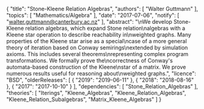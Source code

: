 {
    "title": "Stone-Kleene Relation Algebras",
    "authors": [
        "Walter Guttmann"
    ],
    "topics": [
        "Mathematics/Algebra"
    ],
    "date": "2017-07-06",
    "notify": [
        "walter.guttmann@canterbury.ac.nz"
    ],
    "abstract": "\nWe develop Stone-Kleene relation algebras, which expand Stone relation\nalgebras with a Kleene star operation to describe reachability in\nweighted graphs. Many properties of the Kleene star arise as a special\ncase of a more general theory of iteration based on Conway semirings\nextended by simulation axioms. This includes several theorems\nrepresenting complex program transformations. We formally prove the\ncorrectness of Conway's automata-based construction of the Kleene\nstar of a matrix. We prove numerous results useful for reasoning about\nweighted graphs.",
    "licence": "BSD",
    "olderReleases": [
        {
            "2019": "2019-06-11"
        },
        {
            "2018": "2018-08-16"
        },
        {
            "2017": "2017-10-10"
        }
    ],
    "dependencies": [
        "Stone_Relation_Algebras"
    ],
    "theories": [
        "Iterings",
        "Kleene_Algebras",
        "Kleene_Relation_Algebras",
        "Kleene_Relation_Subalgebras",
        "Matrix_Kleene_Algebras"
    ]
}